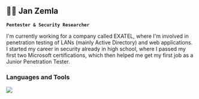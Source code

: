 ## 🕺🏼 Jan Zemla

**`Pentester & Security Researcher`**

I'm currently working for a company called EXATEL, where I'm involved in penetration testing of LANs (mainly Active Directory) and web applications. I started my career in security already in high school, where I passed my first two Microsoft certifications, which then helped me get my first job as a Junior Penetration Tester.

### Languages and Tools

 <img src="https://cdn.jsdelivr.net/gh/devicons/devicon@latest/icons/python/python-original-wordmark.svg" />
